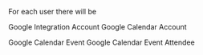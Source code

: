 For each user there will be 

Google Integration Account
Google Calendar Account

Google Calendar Event
Google Calendar Event Attendee